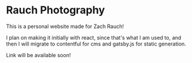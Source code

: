 # Rauch Photography
This is a personal website made for Zach Rauch!

I plan on making it initially with react, since that's what I am used to, and then I will migrate to contentful for cms and gatsby.js for static generation.

Link will be available soon!